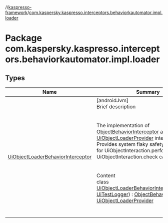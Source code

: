 //[kaspresso-framework](../index.md)/[com.kaspersky.kaspresso.interceptors.behaviorkautomator.impl.loader](index.md)



# Package com.kaspersky.kaspresso.interceptors.behaviorkautomator.impl.loader  


## Types  
  
|  Name|  Summary| 
|---|---|
| [UiObjectLoaderBehaviorInterceptor](-ui-object-loader-behavior-interceptor/index.md)| [androidJvm]  <br>Brief description  <br><br><br>The implementation of [ObjectBehaviorInterceptor](../com.kaspersky.kaspresso.interceptors.behaviorkautomator/-object-behavior-interceptor/index.md) and [UiObjectLoaderProvider](../com.kaspersky.kaspresso.uiobjectloader/-ui-object-loader-provider/index.md) interfaces. Provides system flaky safety functionality for UiObjectInteraction.perform and UiObjectInteraction.check calls.<br><br>  <br>Content  <br>class [UiObjectLoaderBehaviorInterceptor](-ui-object-loader-behavior-interceptor/index.md)(**logger**: [UiTestLogger](../com.kaspersky.kaspresso.logger/-ui-test-logger/index.md)) : [ObjectBehaviorInterceptor](../com.kaspersky.kaspresso.interceptors.behaviorkautomator/-object-behavior-interceptor/index.md), [UiObjectLoaderProvider](../com.kaspersky.kaspresso.uiobjectloader/-ui-object-loader-provider/index.md)  <br><br><br>

